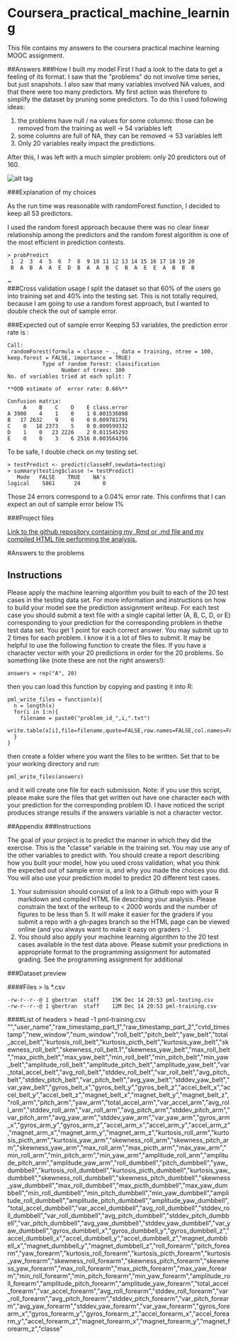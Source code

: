 # Coursera_practical_machine_learning
This file contains my answers to the coursera practical machine learning MOOC assignment.

##Answers
###How I built my model
First I had a look to the data to get a feeling of its format. I saw that the "problems" do not involve time series, but just snapshots. I also saw that many variables involved NA values, and that there were too many predictors. My first action was therefore to simplify the dataset by pruning some predictors. To do this I used following ideas:
1. the problems have null / na values for some columns: those can be removed from the training as well -> 54 variables left
2. some columns are full of NA, they can be removed -> 53 variables left
3. Only 20 variables really impact the predictions.

After this, I was left with a much simpler problem: only 20 predictors out of 160.

![alt tag](https://raw.github.com/AlanGartner/Coursera_practical_machine_learning/gh-pages/selected_vars.png)


###Explanation of my choices

As the run time was reasonable with randomForest function, I decided to keep all 53 predictors.

I used the random forest approach because there was no clear linear relationship among the predictors and the random forest algorithm is one of the most efficient in prediction contests.

    > probPredict
     1  2  3  4  5  6  7  8  9 10 11 12 13 14 15 16 17 18 19 20 
     B  A  B  A  A  E  D  B  A  A  B  C  B  A  E  E  A  B  B  B 
                                         
~                                                                          
###Cross validation usage
I split the dataset so that 60% of the users go into training set and 40% into the testing set. This is not totally required, because I am going to use a random forest approach, but I wanted to double check the out of sample error.

###Expected out of sample error
Keeping 53 variables, the prediction error rate is :

    Call:
     randomForest(formula = classe ~ ., data = training, ntree = 100,      keep.forest = FALSE, importance = TRUE) 
               Type of random forest: classification
                     Number of trees: 100
    No. of variables tried at each split: 7

    **OOB estimate of  error rate: 0.66%**

    Confusion matrix:
         A    B    C    D    E class.error
    A 3900    4    1    0    1 0.001536098
    B   17 2632    9    0    0 0.009781791
    C    0   18 2373    5    0 0.009599332
    D    1    0   23 2226    2 0.011545293
    E    0    0    3    6 2516 0.003564356

To be safe, I double check on my testing set.

    > testPredict <- predict(classeRf,newdata=testing)
    > summary(testing$classe != testPredict)
       Mode   FALSE    TRUE    NA's 
    logical    5861      24       0 
Those 24 errors correspond to a 0.04% error rate. This confirms that I can expect an out of sample error below 1%


###Project files

[Link to the github repository containing my .Rmd or .md file and my compiled HTML file performing the analysis.](https://github.com/AlanGartner/Coursera_practical_machine_learning)    

    
    
#Answers to the problems
## Instructions
 Please apply the machine learning algorithm you built to each of the 20 test cases in the testing data set. For more information and instructions on how to build your model see the prediction assignment writeup. For each test case you should submit a text file with a single capital letter (A, B, C, D, or E) corresponding to your prediction for the corresponding problem in thethe test data set. You get 1 point for each correct answer. You may submit up to 2 times for each problem. I know it is a lot of files to submit. It may be helpful to use the following function to create the files. If you have a character vector with your 20 predictions in order for the 20 problems. So something like (note these are not the right answers!):

    answers = rep("A", 20)

then you can load this function by copying and pasting it into R:

 
    pml_write_files = function(x){
      n = length(x)
      for(i in 1:n){
        filename = paste0("problem_id_",i,".txt")
        write.table(x[i],file=filename,quote=FALSE,row.names=FALSE,col.names=FALSE)
      }
    }

then create a folder where you want the files to be written. Set that to be your working directory and run:

 
    pml_write_files(answers)

and it will create one file for each submission. Note: if you use this script, please make sure the files that get written out have one character each with your prediction for the corresponding problem ID. I have noticed the script produces strange results if the answers variable is not a character vector. 

##Appendix
###Instructions

The goal of your project is to predict the manner in which they did the exercise. This is the "classe" variable in the training set. You may use any of the other variables to predict with. You should create a report describing how you built your model, how you used cross validation, what you think the expected out of sample error is, and why you made the choices you did. You will also use your prediction model to predict 20 different test cases. 

1. Your submission should consist of a link to a Github repo with your R markdown and compiled HTML file describing your analysis. Please constrain the text of the writeup to < 2000 words and the number of figures to be less than 5. It will make it easier for the graders if you submit a repo with a gh-pages branch so the HTML page can be viewed online (and you always want to make it easy on graders :-).
2. You should also apply your machine learning algorithm to the 20 test cases available in the test data above. Please submit your predictions in appropriate format to the programming assignment for automated grading. See the programming assignment for additional 

###Dataset preview

####Files
    > ls *.csv
    
    -rw-r--r--@ 1 gbertran  staff    15K Dec 14 20:53 pml-testing.csv
    -rw-r--r--@ 1 gbertran  staff    12M Dec 14 20:53 pml-training.csv


####List of headers
    > head -1 pml-training.csv 
    "","user_name","raw_timestamp_part_1","raw_timestamp_part_2","cvtd_timestamp","new_window","num_window","roll_belt","pitch_belt","yaw_belt","total_accel_belt","kurtosis_roll_belt","kurtosis_picth_belt","kurtosis_yaw_belt","skewness_roll_belt","skewness_roll_belt.1","skewness_yaw_belt","max_roll_belt","max_picth_belt","max_yaw_belt","min_roll_belt","min_pitch_belt","min_yaw_belt","amplitude_roll_belt","amplitude_pitch_belt","amplitude_yaw_belt","var_total_accel_belt","avg_roll_belt","stddev_roll_belt","var_roll_belt","avg_pitch_belt","stddev_pitch_belt","var_pitch_belt","avg_yaw_belt","stddev_yaw_belt","var_yaw_belt","gyros_belt_x","gyros_belt_y","gyros_belt_z","accel_belt_x","accel_belt_y","accel_belt_z","magnet_belt_x","magnet_belt_y","magnet_belt_z","roll_arm","pitch_arm","yaw_arm","total_accel_arm","var_accel_arm","avg_roll_arm","stddev_roll_arm","var_roll_arm","avg_pitch_arm","stddev_pitch_arm","var_pitch_arm","avg_yaw_arm","stddev_yaw_arm","var_yaw_arm","gyros_arm_x","gyros_arm_y","gyros_arm_z","accel_arm_x","accel_arm_y","accel_arm_z","magnet_arm_x","magnet_arm_y","magnet_arm_z","kurtosis_roll_arm","kurtosis_picth_arm","kurtosis_yaw_arm","skewness_roll_arm","skewness_pitch_arm","skewness_yaw_arm","max_roll_arm","max_picth_arm","max_yaw_arm","min_roll_arm","min_pitch_arm","min_yaw_arm","amplitude_roll_arm","amplitude_pitch_arm","amplitude_yaw_arm","roll_dumbbell","pitch_dumbbell","yaw_dumbbell","kurtosis_roll_dumbbell","kurtosis_picth_dumbbell","kurtosis_yaw_dumbbell","skewness_roll_dumbbell","skewness_pitch_dumbbell","skewness_yaw_dumbbell","max_roll_dumbbell","max_picth_dumbbell","max_yaw_dumbbell","min_roll_dumbbell","min_pitch_dumbbell","min_yaw_dumbbell","amplitude_roll_dumbbell","amplitude_pitch_dumbbell","amplitude_yaw_dumbbell","total_accel_dumbbell","var_accel_dumbbell","avg_roll_dumbbell","stddev_roll_dumbbell","var_roll_dumbbell","avg_pitch_dumbbell","stddev_pitch_dumbbell","var_pitch_dumbbell","avg_yaw_dumbbell","stddev_yaw_dumbbell","var_yaw_dumbbell","gyros_dumbbell_x","gyros_dumbbell_y","gyros_dumbbell_z","accel_dumbbell_x","accel_dumbbell_y","accel_dumbbell_z","magnet_dumbbell_x","magnet_dumbbell_y","magnet_dumbbell_z","roll_forearm","pitch_forearm","yaw_forearm","kurtosis_roll_forearm","kurtosis_picth_forearm","kurtosis_yaw_forearm","skewness_roll_forearm","skewness_pitch_forearm","skewness_yaw_forearm","max_roll_forearm","max_picth_forearm","max_yaw_forearm","min_roll_forearm","min_pitch_forearm","min_yaw_forearm","amplitude_roll_forearm","amplitude_pitch_forearm","amplitude_yaw_forearm","total_accel_forearm","var_accel_forearm","avg_roll_forearm","stddev_roll_forearm","var_roll_forearm","avg_pitch_forearm","stddev_pitch_forearm","var_pitch_forearm","avg_yaw_forearm","stddev_yaw_forearm","var_yaw_forearm","gyros_forearm_x","gyros_forearm_y","gyros_forearm_z","accel_forearm_x","accel_forearm_y","accel_forearm_z","magnet_forearm_x","magnet_forearm_y","magnet_forearm_z","classe"